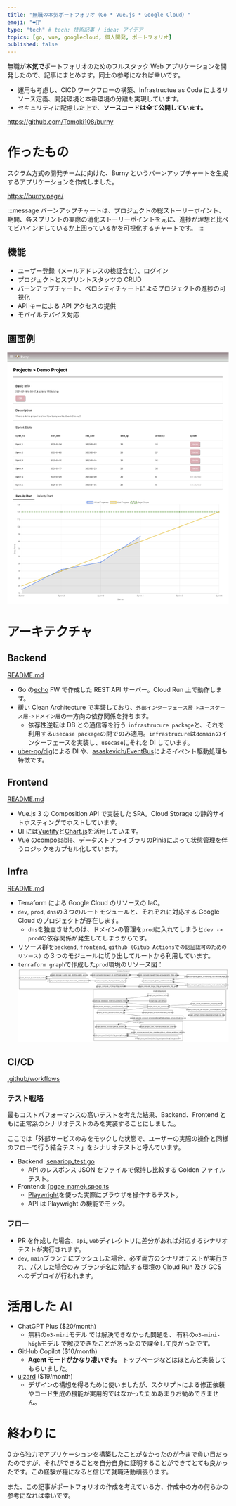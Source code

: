 ```yaml
---
title: "無職の本気ポートフォリオ（Go * Vue.js * Google Cloud）"
emoji: "❤️‍🔥"
type: "tech" # tech: 技術記事 / idea: アイデア
topics: [go, vue, googlecloud, 個人開発, ポートフォリオ]
published: false
---
```


無職が**本気で**ポートフォリオのためのフルスタック Web アプリケーションを開発したので、記事にまとめます。同士の参考になれば幸いです。

- 運用も考慮し、CICD ワークフローの構築、Infrastructue as Code によるリソース定義、開発環境と本番環境の分離も実現しています。
- セキュリティに配慮した上で、**ソースコードは全て公開しています。**

https://github.com/Tomoki108/burny

# 作ったもの

スクラム方式の開発チームに向けた、Burny というバーンアップチャートを生成するアプリケーションを作成しました。

https://burny.page/

:::message
バーンアップチャートは、プロジェクトの総ストーリーポイント、期間、各スプリントの実際の消化ストーリーポイントを元に、進捗が理想と比べてビハインドしているか上回っているかを可視化するチャートです。
:::

## 機能

- ユーザー登録（メールアドレスの検証含む）、ログイン
- プロジェクトとスプリントスタッツの CRUD
- バーンアップチャート、ベロシティチャートによるプロジェクトの進捗の可視化
- API キーによる API アクセスの提供
- モバイルデバイス対応

## 画面例

![screen_example](/images/202503_burny/project_detail_page.png)

# アーキテクチャ

## Backend

[README.md](https://github.com/Tomoki108/burny/tree/dev/api)

- Go の[echo](https://github.com/labstack/echo) FW で作成した REST API サーバー。Cloud Run 上で動作します。
- 緩い Clean Architecture で実装しており、`外部インターフェース層->ユースケース層->ドメイン層`の一方向の依存関係を持ちます。
  - 依存性逆転は DB との通信等を行う `infrastrucure package`と、それを利用する`usecase package`の間でのみ適用。`infrastrucure`は`domain`のインターフェースを実装し、`usecase`にそれを DI しています。
- [uber-go/dig](https://github.com/uber-go/dig)による DI や、[asaskevich/EventBus](https://github.com/asaskevich/EventBus)によるイベント駆動処理も特徴です。

## Frontend

[README.md](https://github.com/Tomoki108/burny/tree/dev/web)

- Vue.js 3 の Composition API で実装した SPA。Cloud Storage の静的サイトホスティングでホストしています。
- UI には[Vuetify](https://github.com/vuetifyjs/vuetify)と[Chart.js](https://www.chartjs.org/)を活用しています。
- Vue の[composable](https://ja.vuejs.org/guide/reusability/composables)、データストアライブラリの[Pinia](https://github.com/vuejs/pinia)によって状態管理を伴うロジックをカプセル化しています。

## Infra

[README.md](https://github.com/Tomoki108/burny/tree/dev/infra)

- Terraform による Google Cloud のリソースの IaC。
- `dev`, `prod`, `dns`の３つのルートモジュールと、それぞれに対応する Google Cloud のプロジェクトが存在します。
  - `dns`を独立させたのは、ドメインの管理を`prod`に入れてしまうと`dev -> prod`の依存関係が発生してしまうからです。
- リソース群を`backend`, `frontend`, `github (Gitub Actionsでの認証認可のためのリソース)` の３つのモジュールに切り出してルートから利用しています。
- `terraform graph`で作成した`prod`環境のリソース図：
  ![infra_architecture](/images/202503_burny/graph.png)

## CI/CD

[.github/workflows](https://github.com/Tomoki108/burny/tree/dev/.github)

### テスト戦略

最もコストパフォーマンスの高いテストを考えた結果、Backend、Frontend ともに正常系のシナリオテストのみを実装することにしました。

ここでは「外部サービスのみをモックした状態で、ユーザーの実際の操作と同様のフローで行う結合テスト」をシナリオテストと呼んでいます。

- Backend: [senariop_test.go](https://github.com/Tomoki108/burny/blob/dev/api/scenario/scenario_test.go)
  - API のレスポンス JSON をファイルで保持し比較する Golden ファイルテスト。
- Frontend: [{pgae_name}.spec.ts](https://github.com/Tomoki108/burny/tree/dev/web/tests)
  - [Playwright](https://playwright.dev/)を使った実際にブラウザを操作するテスト。
  - API は Playwright の機能でモック。

### フロー

- PR を作成した場合、`api`, `web`ディレクトリに差分があれば対応するシナリオテストが実行されます。
- `dev`, `main`ブランチにプッシュした場合、必ず両方のシナリオテストが実行され、パスした場合のみ ブランチ名に対応する環境の Cloud Run 及び GCS へのデプロイが行われます。

# 活用した AI

- ChatGPT Plus ($20/month)
  - 無料の`o3-mini`モデル では解決できなかった問題を、 有料の`o3-mini-high`モデル で解決できたことがあったので課金して良かったです。
- GitHub Copilot ($10/month)
  - **Agent モードがかなり凄いです。** トップページなどはほとんど実装してもらいました。
- [uizard](https://uizard.io/) ($19/month)
  - デザインの構想を得るために使いましたが、スクリプトによる修正依頼やコード生成の機能が実用的ではなかったためあまりお勧めできません。

# 終わりに

0 から独力でアプリケーションを構築したことがなかったのが今まで負い目だったのですが、それができることを自分自身に証明することができてとても良かったです。この経験が糧になると信じて就職活動頑張ります。

また、この記事がポートフォリオの作成を考えている方、作成中の方の何らかの参考になれば幸いです。
